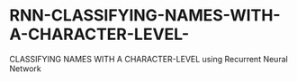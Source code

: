 # RNN-CLASSIFYING-NAMES-WITH-A-CHARACTER-LEVEL-
CLASSIFYING NAMES WITH A CHARACTER-LEVEL  using Recurrent Neural Network
